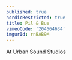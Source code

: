 ```yaml
---
published: true
nordicRestricted: true
title: Pil & Bue
vimeoCode: '204564634'
imgurId: rnBAB9M
---
```


At Urban Sound Studios
